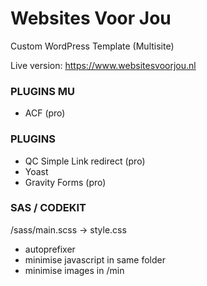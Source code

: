 # Websites Voor Jou

Custom WordPress Template (Multisite) 

Live version: https://www.websitesvoorjou.nl

### PLUGINS MU
- ACF (pro)

### PLUGINS
- QC Simple Link redirect (pro)
- Yoast
- Gravity Forms (pro)

### SAS / CODEKIT
/sass/main.scss -> style.css 

- autoprefixer
- minimise javascript in same folder
- minimise images in /min
